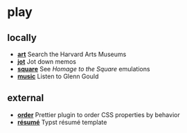 # play

## locally

- **[art](/art)** Search the Harvard Arts Museums
- **[jot](/jot)** Jot down memos
- **[square](/square)** See _Homage to the Square_ emulations 
- **[music](/music)** Listen to Glenn Gould

## external

- **[order](https://github.com/abgeschiedenheit/order)** Prettier plugin to order CSS properties by behavior
- **[résumé](https://github.com/abgeschiedenheit/resume)** Typst résumé template